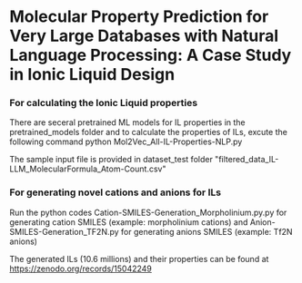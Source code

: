 # Molecular Property Prediction for Very Large Databases with Natural Language Processing: A Case Study in Ionic Liquid Design

### For calculating the Ionic Liquid properties
There are seceral pretrained ML models for IL properties in the pretrained_models folder and to calculate the properties of ILs, excute the following command
python Mol2Vec_All-IL-Properties-NLP.py

The sample input file is provided in dataset_test folder "filtered_data_IL-LLM_MolecularFormula_Atom-Count.csv"

### For generating novel cations and anions for ILs
Run the python codes Cation-SMILES-Generation_Morpholinium.py.py for generating cation SMILES (example: morpholinium cations) and Anion-SMILES-Generation_TF2N.py for generating anions SMILES (example: Tf2N anions)

The generated ILs (10.6 millions) and their properties can be found at https://zenodo.org/records/15042249
